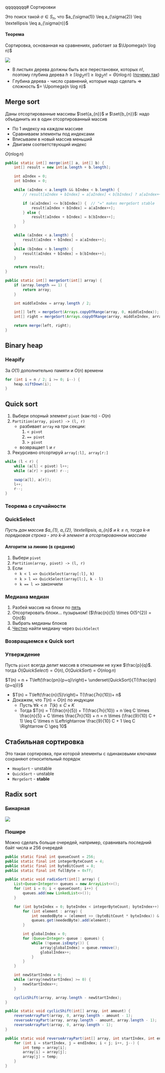 qqqqqqqq# Сортировки

Это поиск такой $\sigma \in S_{n}$, что $a_{\sigma(1)} \leq a_{\sigma(2)} \leq \textellipsis \leq a_{\sigma(n)}$

#### Теорема
Сортировка, основанная на сравнениях, работает за $\Upomega(n \log n)$

![](attachments/sorting_tree.excalidraw.svg)

- В листьях дерева должны быть все перестановки, которых $n!$, поэтому глубина дерева $h \geq \lceil log_{2} n! \rceil \geq log_{2} n! = \Theta(n \log n)$ ([почему так](./Вбросы.md#1))
- Глубина дерева - число сравнений, которые надо сделать $\Rightarrow$ сложность $= \Upomega(n \log n)$

## Merge sort
Даны отсортированные массивы $\set{a_{n}}$ и $\set{b_{n}}$: надо объединить их в один отсортированный массив
- По 1 индексу на каждом массиве
- Сравниваем элементы под индексами
- Вписываем в новый массив меньший
- Двигаем соответствующий индекс

$O(n \log n)$

```java
public static int[] merge(int[] a, int[] b) {
    int[] result = new int[a.length + b.length];

    int aIndex = 0;
    int bIndex = 0;

    while (aIndex < a.length && bIndex < b.length) {
        // result[aIndex + bIndex] = a[aIndex] < b[bIndex] ? a[aIndex++] : b[bIndex++];

        if (a[aIndex] <= b[bIndex]) {  // "=" makes mergeSort stable
            result[aIndex + bIndex] = a[aIndex++];
        } else {
            result[aIndex + bIndex] = b[bIndex++];
        }
    }

    while (aIndex < a.length) {
        result[aIndex + bIndex] = a[aIndex++];
    }
    while (bIndex < b.length) {
        result[aIndex + bIndex] = b[bIndex++];
    }

    return result;
}

public static int[] mergeSort(int[] array) {
    if (array.length == 1) {
        return array;
    }

    int middleIndex = array.length / 2;

    int[] left = mergeSort(Arrays.copyOfRange(array, 0, middleIndex));
    int[] right = mergeSort(Arrays.copyOfRange(array, middleIndex, array.length));

    return merge(left, right);
}
```

## Binary heap

### Heapify
За $O(1)$ дополнительно памяти и $O(n)$ времени

```java
for (int i = n / 2; i >= 0; i--) {
    heap.siftDown(i);
}
```

## Quick sort

1. Выбери опорный элемент `pivot` (как-то) - $O(n)$
2. `Partition(array, pivot) -> (l, r)`
    - разбивает `array` на три секции:
        1. `< pivot`
        2. `== pivot`
        3. `> pivot`
    - возвращает `l` и `r`
3. Рекурсивно отсортируй `array[:l], array[r:]`

```java
while (l < r) {
    while (a[l] < pivot) l++;
    while (a[r] > pivot) r--;

    swap(a[l], a[r]);
    l++;
    r--;
}
```

### Теорема о случайности


### QuickSelect
*Пусть дан массив $a_{1}, a_{2}, \textellipsis, a_{n}$ и $k \leq n$, тогда $k$-я порядковая строка - это $k$-й элемент в отсортированном массиве*

#### Алгоритм за линию (в среднем)

1. Выбери `pivot`
2. `Partition(array, pivot) -> (l, r)`
3. Если
    - `k < l => QuickSelect(array[:l], k)`
    - `k > l => QuickSelect(array[l:], k - l)`
    - `k == l =>` закончили

### Медиана медиан

1. Разбей массив на блоки по <u>пять</u>
2. Отсортировать блоки... пузырьком! ($\frac{n}{5} \times O(5^{2}) = O(n)$)
3. Выбрать медианы блоков
4. <u>Честно</u> найти медиану через `QuickSelect`

### Возвращаемся к Quick sort

### Утверждение
Пусть `pivot` всегда делит массив в отношении не хуже $\frac{p}{q}$. тогда $O(QuickSelect) = O(n), O(QuickSort) = O(n \log n)$

$T(n) = n + T\left(\frac{pn}{p+q}\right)+ \underset{QuickSort}{T(\frac{qn}{p+q})}$ 
- $T(n) = T\left(\frac{n}{5}\right)+ T(\frac{7n}{10})+ n$
- Докажем, что $T(n) = O(n)$ по индукции
    - Пусть $\forall k < n \enspace T(k) \leq C \times K$
    - Тогда $T(n) = T(\frac{n}{5}) + T(\frac{7n}{10}) + n \leq C \times \frac{n}{5} + C \times \frac{7n}{10} + n = n \times (\frac{9}{10} C + 1) \leq C \times n \Leftrightarrow \frac{9}{10} C + 1 \leq C \Rightarrow C \geq 10$

## Стабильная сортировка
Это такая сортировка, при которой элементы с одинаковыми ключами сохраняют относительный порядок

- `HeapSort` - unstable
- `QuickSort` - unstable
- `MergeSort` - **stable**

## Radix sort

### Бинарная
![](attachments/radix_sort.excalidraw.svg)

### Пошире
Можно сделать больше очередей, например, сравнивать последний байт числа и 256 очередей

```java
public static final int queueCount = 256;
public static final int integerByteCount = 4;
public static final int byteBitCount = 8;
public static final int fullByte = 0xff;

public static void radixSort(int[] array) {
    List<Queue<Integer>> queues = new ArrayList<>();
    for (int i = 0; i < queueCount; i++) {
        queues.add(new LinkedList<>());
    }

    for (int byteIndex = 0; byteIndex < integerByteCount; byteIndex++) {
        for (int element : array) {
            int neededByte = (element >> (byteBitCount * byteIndex)) & fullByte;
            queues.get(neededByte).add(element);
        }

        int globalIndex = 0;
        for (Queue<Integer> queue : queues) {
            while (!queue.isEmpty()) {
                array[globalIndex] = queue.remove();
                globalIndex++;
            }
        }
    }

    int newStartIndex = 0;
    while (array[newStartIndex] >= 0) {
        newStartIndex++;
    }

    cyclicShift(array, array.length - newStartIndex);
}

public static void cyclicShift(int[] array, int amount) {
    reverseArrayPart(array, 0, array.length - amount - 1);
    reverseArrayPart(array, array.length - amount, array.length - 1);
    reverseArrayPart(array, 0, array.length - 1);
}

public static void reverseArrayPart(int[] array, int startIndex, int endIndex) {
    for (int i = startIndex, j = endIndex; i < j; i++, j--) {
        int temp = array[i];
        array[i] = array[j];
        array[j] = temp;
    }
}
```
